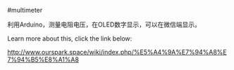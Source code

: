 #multimeter

利用Arduino，测量电阻电压，在OLED数字显示，可以在微信端显示。

Learn more about this, click the link below:

http://www.ourspark.space/wiki/index.php/%E5%A4%9A%E7%94%A8%E7%94%B5%E8%A1%A8


